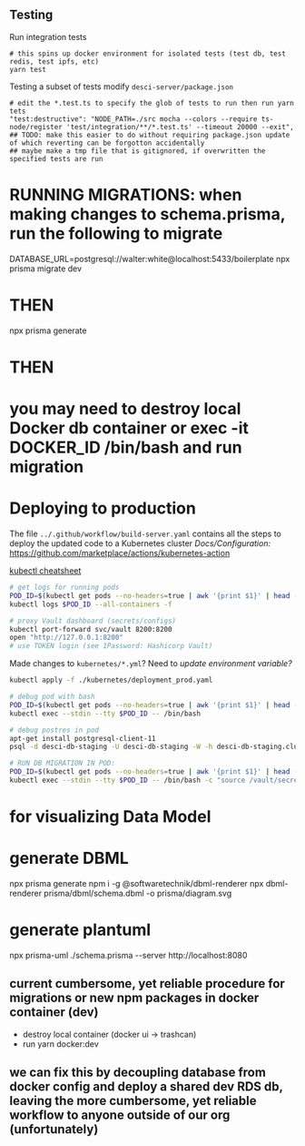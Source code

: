 ## Testing

Run integration tests

```
# this spins up docker environment for isolated tests (test db, test redis, test ipfs, etc)
yarn test
```

Testing a subset of tests
modify `desci-server/package.json`

```
# edit the *.test.ts to specify the glob of tests to run then run yarn tets
"test:destructive": "NODE_PATH=./src mocha --colors --require ts-node/register 'test/integration/**/*.test.ts' --timeout 20000 --exit",
## TODO: make this easier to do without requiring package.json update of which reverting can be forgotton accidentally
## maybe make a tmp file that is gitignored, if overwritten the specified tests are run
```

# RUNNING MIGRATIONS: when making changes to schema.prisma, run the following to migrate

DATABASE_URL=postgresql://walter:white@localhost:5433/boilerplate npx prisma migrate dev

# THEN

npx prisma generate

# THEN

# you may need to destroy local Docker db container or exec -it DOCKER_ID /bin/bash and run migration

# Deploying to production

The file `../.github/workflow/build-server.yaml` contains all the steps to deploy the updated code to a Kubernetes cluster
_Docs/Configuration:_ https://github.com/marketplace/actions/kubernetes-action

[kubectl cheatsheet](https://kubernetes.io/docs/reference/kubectl/cheatsheet/)

```bash
# get logs for running pods
POD_ID=$(kubectl get pods --no-headers=true | awk '{print $1}' | head -n 1)
kubectl logs $POD_ID --all-containers -f

# proxy Vault dashboard (secrets/configs)
kubectl port-forward svc/vault 8200:8200
open "http://127.0.0.1:8200"
# use TOKEN login (see 1Password: Hashicorp Vault)
```

Made changes to `kubernetes/*.yml`? Need to _update environment variable?_

```bash
kubectl apply -f ./kubernetes/deployment_prod.yaml

# debug pod with bash
POD_ID=$(kubectl get pods --no-headers=true | awk '{print $1}' | head -n 1)
kubectl exec --stdin --tty $POD_ID -- /bin/bash

# debug postres in pod
apt-get install postgresql-client-11
psql -d desci-db-staging -U desci-db-staging -W -h desci-db-staging.cluster-ctzyam40vcxa.us-east-2.rds.amazonaws.com

# RUN DB MIGRATION IN POD:
POD_ID=$(kubectl get pods --no-headers=true | awk '{print $1}' | head -n 1)
kubectl exec --stdin --tty $POD_ID -- /bin/bash -c "source /vault/secrets/config ; npx prisma migrate dev --skip-generate"
```

# for visualizing Data Model

# generate DBML

npx prisma generate
npm i -g @softwaretechnik/dbml-renderer
npx dbml-renderer prisma/dbml/schema.dbml -o prisma/diagram.svg

# generate plantuml

npx prisma-uml ./schema.prisma --server http://localhost:8080

## current cumbersome, yet reliable procedure for migrations or new npm packages in docker container (dev)

- destroy local container (docker ui -> trashcan)
- run yarn docker:dev

## we can fix this by decoupling database from docker config and deploy a shared dev RDS db, leaving the more cumbersome, yet reliable workflow to anyone outside of our org (unfortunately)
